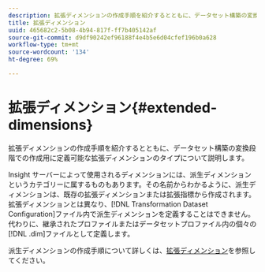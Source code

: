 ```yaml
---
description: 拡張ディメンションの作成手順を紹介するとともに、データセット構築の変換段階での作成用に定義可能な拡張ディメンションのタイプについて説明します。
title: 拡張ディメンション
uuid: 465682c2-5b08-4b94-817f-ff7b405142af
source-git-commit: d9df90242ef96188f4e4b5e6d04cfef196b0a628
workflow-type: tm+mt
source-wordcount: '134'
ht-degree: 69%

---
```



# 拡張ディメンション{#extended-dimensions}

拡張ディメンションの作成手順を紹介するとともに、データセット構築の変換段階での作成用に定義可能な拡張ディメンションのタイプについて説明します。

Insight サーバーによって使用されるディメンションには、派生ディメンションというカテゴリーに属するものもあります。その名前からわかるように、派生ディメンションは、既存の拡張ディメンションまたは拡張指標から作成されます。拡張ディメンションとは異なり、[!DNL Transformation Dataset Configuration]ファイル内で派生ディメンションを定義することはできません。 代わりに、継承されたプロファイルまたはデータセットプロファイル内の個々の[!DNL .dim]ファイルとして定義します。

派生ディメンションの作成手順について詳しくは、[拡張ディメンション](https://docs.adobe.com/content/help/en/data-workbench/using/client/admin-ui/profile-mgr/c-dvrd-dim.html)を参照してください。
